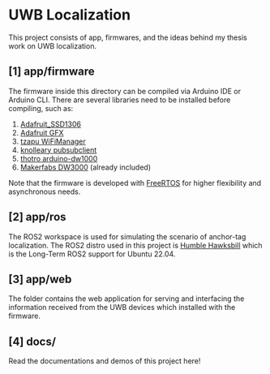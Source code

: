 # **UWB Localization**
This project consists of app, firmwares, and the ideas behind my thesis work on UWB localization.

## **[1] app/firmware**
The firmware inside this directory can be compiled via Arduino IDE or Arduino CLI. There are several libraries need to be installed before compiling, such as:

1. [Adafruit_SSD1306](https://github.com/adafruit/Adafruit_SSD1306)
2. [Adafruit GFX](https://github.com/adafruit/Adafruit-GFX-Library/blob/master/Adafruit_GFX.h) 
3. [tzapu WiFiManager](https://github.com/tzapu/WiFiManager)
4. [knolleary pubsubclient](https://github.com/knolleary/pubsubclient)
5. [thotro arduino-dw1000](https://github.com/thotro/arduino-dw1000)
6. [Makerfabs DW3000](https://github.com/Makerfabs/Makerfabs-ESP32-UWB-DW3000) (already included)

Note that the firmware is developed with [FreeRTOS](https://www.freertos.org/index.html) for higher flexibility and asynchronous needs.

## **[2] app/ros**
The ROS2 workspace is used for simulating the scenario of anchor-tag localization. The ROS2 distro used in this project is [Humble Hawksbill](https://docs.ros.org/en/humble/index.html) which is the Long-Term ROS2 support for Ubuntu 22.04.

## **[3] app/web**
The folder contains the web application for serving and interfacing the information received from the UWB devices which installed with the firmware. 

## **[4] docs/**
Read the documentations and demos of this project here!